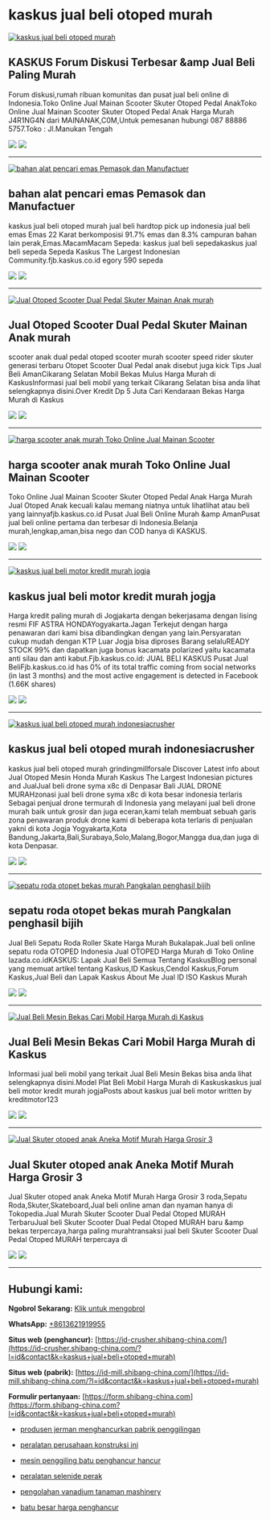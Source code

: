 # kaskus jual beli otoped murah

<a href="https://swt.shibang-china.com/?l=id&img&k=kaskus+jual+beli+otoped+murah" target="_blank">![kaskus jual beli otoped murah](http://static.shibang-china.com/all-800x300/582.jpg)</a>

## KASKUS Forum Diskusi Terbesar &amp Jual Beli Paling Murah
Forum diskusi,rumah ribuan komunitas dan pusat jual beli online di Indonesia.Toko Online Jual Mainan Scooter Skuter Otoped Pedal AnakToko Online Jual Mainan Scooter Skuter Otoped Pedal Anak Harga Murah J4R1NG4N dari MAINANAK,C0M,Untuk pemesanan hubungi 087 88886 5757.Toko : Jl.Manukan Tengah


<a href="https://whatsapp.shibangsoft.com/WhatsApp.php" target="_blank" title="WhatsApp">![](http://static.shibang-china.com/icon/whatsapp.png)</a> <a href="https://swt.shibang-china.com/?l=id&icon&k=kaskus+jual+beli+otoped+murah" target="_blank">![](http://static.shibang-china.com/icon/chat-id.png)</a>

---

<a href="https://swt.shibang-china.com/?l=id&img&k=kaskus+jual+beli+otoped+murah" target="_blank">![bahan alat pencari emas Pemasok dan Manufactuer](http://static.shibang-china.com/all-800x300/1391.jpg)</a>

## bahan alat pencari emas Pemasok dan Manufactuer
kaskus jual beli otoped murah jual beli hardtop pick up indonesia jual beli emas Emas 22 Karat berkomposisi 91.7% emas dan 8.3% campuran bahan lain perak,Emas.MacamMacam Sepeda: kaskus jual beli sepedakaskus jual beli sepeda Sepeda Kaskus The Largest Indonesian Community.fjb.kaskus.co.id egory 590 sepeda


<a href="https://whatsapp.shibangsoft.com/WhatsApp.php" target="_blank" title="WhatsApp">![](http://static.shibang-china.com/icon/whatsapp.png)</a> <a href="https://swt.shibang-china.com/?l=id&icon&k=kaskus+jual+beli+otoped+murah" target="_blank">![](http://static.shibang-china.com/icon/chat-id.png)</a>

---

<a href="https://swt.shibang-china.com/?l=id&img&k=kaskus+jual+beli+otoped+murah" target="_blank">![Jual Otoped Scooter Dual Pedal Skuter Mainan Anak murah](http://static.shibang-china.com/all-800x300/897.jpg)</a>

## Jual Otoped Scooter Dual Pedal Skuter Mainan Anak murah
scooter anak dual pedal otoped scooter murah scooter speed rider skuter generasi terbaru Otopet Scooter Dual Pedal anak disebut juga kick Tips Jual Beli AmanCikarang Selatan Mobil Bekas Mulus Harga Murah di KaskusInformasi jual beli mobil yang terkait Cikarang Selatan bisa anda lihat selengkapnya disini.Over Kredit Dp 5 Juta Cari Kendaraan Bekas Harga Murah di Kaskus


<a href="https://whatsapp.shibangsoft.com/WhatsApp.php" target="_blank" title="WhatsApp">![](http://static.shibang-china.com/icon/whatsapp.png)</a> <a href="https://swt.shibang-china.com/?l=id&icon&k=kaskus+jual+beli+otoped+murah" target="_blank">![](http://static.shibang-china.com/icon/chat-id.png)</a>

---

<a href="https://swt.shibang-china.com/?l=id&img&k=kaskus+jual+beli+otoped+murah" target="_blank">![harga scooter anak murah Toko Online Jual Mainan Scooter](http://static.shibang-china.com/all-800x300/816.jpg)</a>

## harga scooter anak murah Toko Online Jual Mainan Scooter
Toko Online Jual Mainan Scooter Skuter Otoped Pedal Anak Harga Murah Jual Otoped Anak kecuali kalau memang niatnya untuk lihatlihat atau beli yang lainnyafjb.kaskus.co.id Pusat Jual Beli Online Murah &amp AmanPusat jual beli online pertama dan terbesar di Indonesia.Belanja murah,lengkap,aman,bisa nego dan COD hanya di KASKUS.


<a href="https://whatsapp.shibangsoft.com/WhatsApp.php" target="_blank" title="WhatsApp">![](http://static.shibang-china.com/icon/whatsapp.png)</a> <a href="https://swt.shibang-china.com/?l=id&icon&k=kaskus+jual+beli+otoped+murah" target="_blank">![](http://static.shibang-china.com/icon/chat-id.png)</a>

---

<a href="https://swt.shibang-china.com/?l=id&img&k=kaskus+jual+beli+otoped+murah" target="_blank">![kaskus jual beli motor kredit murah jogja](http://static.shibang-china.com/all-800x300/617.jpg)</a>

## kaskus jual beli motor kredit murah jogja
Harga kredit paling murah di Jogjakarta dengan bekerjasama dengan lising resmi FIF ASTRA HONDAYogyakarta.Jagan Terkejut dengan harga penawaran dari kami bisa dibandingkan dengan yang lain.Persyaratan cukup mudah dengan KTP Luar Jogja bisa diproses Barang selaluREADY STOCK 99% dan dapatkan juga bonus kacamata polarized yaitu kacamata anti silau dan anti kabut.Fjb.kaskus.co.id: JUAL BELI KASKUS Pusat Jual BeliFjb.kaskus.co.id has 0% of its total traffic coming from social networks (in last 3 months) and the most active engagement is detected in Facebook (1.66K shares)


<a href="https://whatsapp.shibangsoft.com/WhatsApp.php" target="_blank" title="WhatsApp">![](http://static.shibang-china.com/icon/whatsapp.png)</a> <a href="https://swt.shibang-china.com/?l=id&icon&k=kaskus+jual+beli+otoped+murah" target="_blank">![](http://static.shibang-china.com/icon/chat-id.png)</a>

---

<a href="https://swt.shibang-china.com/?l=id&img&k=kaskus+jual+beli+otoped+murah" target="_blank">![kaskus jual beli otoped murah indonesiacrusher](http://static.shibang-china.com/all-800x300/1423.jpg)</a>

## kaskus jual beli otoped murah indonesiacrusher
kaskus jual beli otoped murah grindingmillforsale Discover Latest info about Jual Otoped Mesin Honda Murah Kaskus The Largest Indonesian pictures and JualJual beli drone syma x8c di Denpasar Bali JUAL DRONE MURAHzonasi jual beli drone syma x8c di kota besar indonesia terlaris Sebagai penjual drone termurah di Indonesia yang melayani jual beli drone murah baik untuk grosir dan juga eceran,kami telah membuat sebuah garis zona penawaran produk drone kami di beberapa kota terlaris di penjualan yakni di kota Jogja Yogyakarta,Kota Bandung,Jakarta,Bali,Surabaya,Solo,Malang,Bogor,Mangga dua,dan juga di kota Denpasar.


<a href="https://whatsapp.shibangsoft.com/WhatsApp.php" target="_blank" title="WhatsApp">![](http://static.shibang-china.com/icon/whatsapp.png)</a> <a href="https://swt.shibang-china.com/?l=id&icon&k=kaskus+jual+beli+otoped+murah" target="_blank">![](http://static.shibang-china.com/icon/chat-id.png)</a>

---

<a href="https://swt.shibang-china.com/?l=id&img&k=kaskus+jual+beli+otoped+murah" target="_blank">![sepatu roda otopet bekas murah Pangkalan penghasil bijih](http://static.shibang-china.com/all-800x300/1480.jpg)</a>

## sepatu roda otopet bekas murah Pangkalan penghasil bijih
Jual Beli Sepatu Roda Roller Skate Harga Murah Bukalapak.Jual beli online sepatu roda OTOPED Indonesia Jual OTOPED Harga Murah di Toko Online lazada.co.idKASKUS: Lapak Jual Beli Semua Tentang KaskusBlog personal yang memuat artikel tentang Kaskus,ID Kaskus,Cendol Kaskus,Forum Kaskus,Jual Beli dan Lapak Kaskus About Me Jual ID ISO Kaskus Murah


<a href="https://whatsapp.shibangsoft.com/WhatsApp.php" target="_blank" title="WhatsApp">![](http://static.shibang-china.com/icon/whatsapp.png)</a> <a href="https://swt.shibang-china.com/?l=id&icon&k=kaskus+jual+beli+otoped+murah" target="_blank">![](http://static.shibang-china.com/icon/chat-id.png)</a>

---

<a href="https://swt.shibang-china.com/?l=id&img&k=kaskus+jual+beli+otoped+murah" target="_blank">![Jual Beli Mesin Bekas Cari Mobil Harga Murah di Kaskus](http://static.shibang-china.com/all-800x300/1222.jpg)</a>

## Jual Beli Mesin Bekas Cari Mobil Harga Murah di Kaskus
Informasi jual beli mobil yang terkait Jual Beli Mesin Bekas bisa anda lihat selengkapnya disini.Model Plat Beli Mobil Harga Murah di Kaskuskaskus jual beli motor kredit murah jogjaPosts about kaskus jual beli motor written by kreditmotor123


<a href="https://whatsapp.shibangsoft.com/WhatsApp.php" target="_blank" title="WhatsApp">![](http://static.shibang-china.com/icon/whatsapp.png)</a> <a href="https://swt.shibang-china.com/?l=id&icon&k=kaskus+jual+beli+otoped+murah" target="_blank">![](http://static.shibang-china.com/icon/chat-id.png)</a>

---

<a href="https://swt.shibang-china.com/?l=id&img&k=kaskus+jual+beli+otoped+murah" target="_blank">![Jual Skuter otoped anak Aneka Motif Murah Harga Grosir 3](http://static.shibang-china.com/all-800x300/202.jpg)</a>

## Jual Skuter otoped anak Aneka Motif Murah Harga Grosir 3
Jual Skuter otoped anak Aneka Motif Murah Harga Grosir 3 roda,Sepatu Roda,Skuter,Skateboard,Jual beli online aman dan nyaman hanya di Tokopedia.Jual Murah Skuter Scooter Dual Pedal Otoped MURAH TerbaruJual beli Skuter Scooter Dual Pedal Otoped MURAH baru &amp bekas terpercaya,harga paling murahtransaksi jual beli Skuter Scooter Dual Pedal Otoped MURAH terpercaya di


<a href="https://whatsapp.shibangsoft.com/WhatsApp.php" target="_blank" title="WhatsApp">![](http://static.shibang-china.com/icon/whatsapp.png)</a> <a href="https://swt.shibang-china.com/?l=id&icon&k=kaskus+jual+beli+otoped+murah" target="_blank">![](http://static.shibang-china.com/icon/chat-id.png)</a>

---
## Hubungi kami:

**Ngobrol Sekarang:** [Klik untuk mengobrol](https://swt.shibang-china.com?l=id&contact&k=kaskus+jual+beli+otoped+murah)

**WhatsApp:**  [+8613621919955](https://whatsapp.shibangsoft.com/WhatsApp.php)

**Situs web (penghancur):** [https://id-crusher.shibang-china.com/](https://id-crusher.shibang-china.com/?l=id&contact&k=kaskus+jual+beli+otoped+murah)

**Situs web (pabrik):** [https://id-mill.shibang-china.com/](https://id-mill.shibang-china.com/?l=id&contact&k=kaskus+jual+beli+otoped+murah)

**Formulir pertanyaan:** [https://form.shibang-china.com](https://form.shibang-china.com?l=id&contact&k=kaskus+jual+beli+otoped+murah)

* [produsen jerman menghancurkan pabrik penggilingan](../32/produsen%20jerman%20menghancurkan%20pabrik%20penggilingan.md)

* [peralatan perusahaan konstruksi ini](../32/peralatan%20perusahaan%20konstruksi%20ini.md)

* [mesin penggiling batu penghancur hancur](../40/mesin%20penggiling%20batu%20penghancur%20hancur.md)

* [peralatan selenide perak](../35/peralatan%20selenide%20perak.md)

* [pengolahan vanadium tanaman mashinery](../39/pengolahan%20vanadium%20tanaman%20mashinery.md)

* [batu besar harga penghancur](../33/batu%20besar%20harga%20penghancur.md)